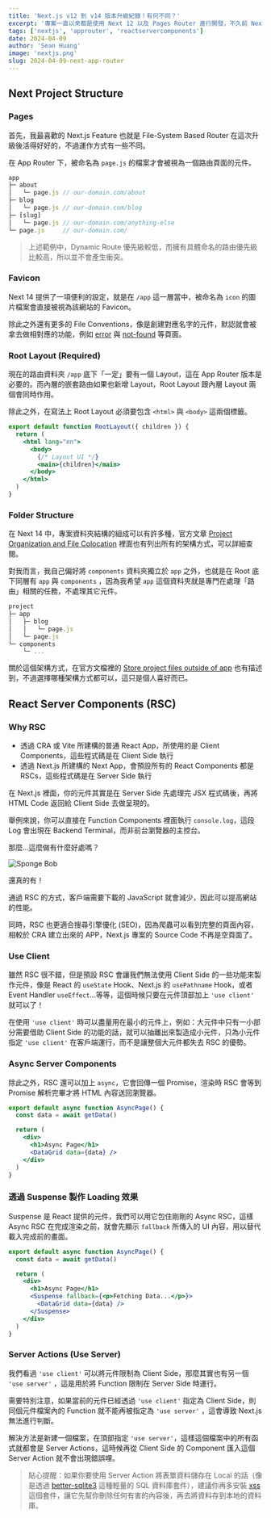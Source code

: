 ```yaml
---
title: 'Next.js v12 到 v14 版本升級紀錄！有何不同？'
excerpt: '專案一直以來都是使用 Next 12 以及 Pages Router 進行開發，不久前 Next 發表了 v14，其中 v13 與 v14 都陸續新增了一些概念，最重要的就是 App Router 成為默認的架構方式，而近期 App Router 的功能已經大致完善，因此打算試用看看。族繁不及備載，本篇文章只有記載本身學習與使用 Next 14 的體驗，以及瞭解到的幾項改變。'
tags: ['nextjs', 'approuter', 'reactservercomponents']
date: 2024-04-09
author: 'Sean Huang'
image: 'nextjs.png'
slug: 2024-04-09-next-app-router
---
```


## Next Project Structure

### Pages

首先，我最喜歡的 Next.js Feature 也就是 File-System Based Router 在這次升級後活得好好的，不過運作方式有一些不同。

在 App Router 下，被命名為 `page.js` 的檔案才會被視為一個路由頁面的元件。

```jsx
app
├─ about
│   └─ page.js // our-domain.com/about
├─ blog
│   └─ page.js // our-domain.com/blog
├─ [slug]
│   └─ page.js // our-domain.com/anything-else
└─ page.js     // our-domain.com/
```

> 上述範例中，Dynamic Route 優先級較低，而擁有具體命名的路由優先級比較高，所以並不會產生衝突。

### Favicon

Next 14 提供了一項便利的設定，就是在 `/app` 這一層當中，被命名為 `icon` 的圖片檔案會直接被視為該網站的 Favicon。

除此之外還有更多的 File Conventions，像是創建對應名字的元件，默認就會被拿去做相對應的功能，例如 [error](https://nextjs.org/docs/app/api-reference/file-conventions/error#error) 與 [not-found](https://nextjs.org/docs/app/api-reference/file-conventions/error#not-foundjs) 等頁面。

### Root Layout (Required)

現在的路由資料夾 `/app` 底下「一定」要有一個 Layout，這在 App Router 版本是必要的。而內層的嵌套路由如果也新增 Layout，Root Layout 跟內層 Layout 兩個會同時作用。

除此之外，在寫法上 Root Layout 必須要包含 `<html>` 與 `<body>` 這兩個標籤。

```jsx
export default function RootLayout({ children }) {
  return (
    <html lang="en">
      <body>
        {/* Layout UI */}
        <main>{children}</main>
      </body>
    </html>
  )
}
```

### Folder Structure

在 Next 14 中，專案資料夾結構的組成可以有許多種，官方文章 [Project Organization and File Colocation](https://nextjs.org/docs/app/building-your-application/routing/colocation) 裡面也有列出所有的架構方式，可以詳細查閱。

對我而言，我自己偏好將 `components` 資料夾獨立於 `app` 之外，也就是在 Root 底下同層有 `app` 與 `components` ，因為我希望 `app` 這個資料夾就是專門在處理「路由」相關的任務，不處理其它元件。

```jsx
project
├─ app
│   ├─ blog
│   │   └─ page.js
│   └─ page.js
└─ components
    └─ ...
```

關於這個架構方式，在官方文檔裡的 [Store project files outside of app](https://nextjs.org/docs/app/building-your-application/routing/colocation#store-project-files-outside-of-app) 也有描述到，不過選擇哪種架構方式都可以，這只是個人喜好而已。

## React Server Components (RSC)

### Why RSC

- 透過 CRA 或 Vite 所建構的普通 React App，所使用的是 Client Components，這些程式碼是在 Client Side 執行
- 透過 Next.js 所建構的 Next App，會預設所有的 React Components 都是 RSCs，這些程式碼是在 Server Side 執行

在 Next.js 裡面，你的元件其實是在 Server Side 先處理完 JSX 程式碼後，再將 HTML Code 返回給 Client Side 去做呈現的。

舉例來說，你可以直接在 Function Components 裡面執行 `console.log`，這段 Log 會出現在 Backend Terminal，而非前台瀏覽器的主控台。

那麼...這麼做有什麼好處嗎？

![Sponge Bob](https://media3.giphy.com/media/myPdoRAlad0J2/giphy.gif?cid=7941fdc6b880zac1akf55nd3ois460wv36exkryo6xkkxzhm&ep=v1_gifs_search&rid=giphy.gif&ct=g)

還真的有！

通過 RSC 的方式，客戶端需要下載的 JavaScript 就會減少，因此可以提高網站的性能。

同時，RSC 也更適合搜尋引擎優化 (SEO)，因為爬蟲可以看到完整的頁面內容，相較於 CRA 建立出來的 APP，Next.js 專案的 Source Code 不再是空頁面了。

### Use Client

雖然 RSC 很不錯，但是預設 RSC 會讓我們無法使用 Client Side 的一些功能來製作元件，像是 React 的 `useState` Hook、Next.js 的 `usePathname` Hook，或者 Event Handler `useEffect`...等等，這個時候只要在元件頂部加上 `'use client'` 就可以了！

在使用 `'use client'` 時可以盡量用在最小的元件上，例如：大元件中只有一小部分需要借助 Client Side 的功能的話，就可以抽離出來製造成小元件，只為小元件指定 `'use client'` 在客戶端運行，而不是讓整個大元件都失去 RSC 的優勢。

### Async Server Components

除此之外，RSC 還可以加上 `async`，它會回傳一個 Promise，渲染時 RSC 會等到 Promise 解析完畢才將 HTML 內容送回瀏覽器。

```jsx
export default async function AsyncPage() {
  const data = await getData()

  return (
    <div>
      <h1>Async Page</h1>
      <DataGrid data={data} />
    </div>
  )
}
```

### 透過 Suspense 製作 Loading 效果

Suspense 是 React 提供的元件，我們可以用它包住剛剛的 Async RSC，這樣 Async RSC 在完成渲染之前，就會先顯示 `fallback` 所傳入的 UI 內容，用以替代載入完成前的畫面。

```jsx
export default async function AsyncPage() {
  const data = await getData()

  return (
    <div>
      <h1>Async Page</h1>
      <Suspense fallback={<p>Fetching Data...</p>}>
        <DataGrid data={data} />
      </Suspense>
    </div>
  )
}
```

### Server Actions (Use Server)

我們看過 `'use client'` 可以將元件限制為 Client Side，那麼其實也有另一個 `'use server'` ，這是用於將 Function 限制在 Server Side 時運行。

需要特別注意，如果當前的元件已經透過 `'use client'` 指定為 Client Side，則同個元件檔案內的 Function 就不能再被指定為 `'use server'` ，這會導致 Next.js 無法進行判斷。

解決方法是新建一個檔案，在頂部指定 `'use server'`，這樣這個檔案中的所有函式就都會是 Server Actions，這時候再從 Client Side 的 Component 匯入這個 Server Action 就不會出現錯誤哩。

> 貼心提醒：如果你要使用 Server Action 將表單資料儲存在 Local 的話（像是透過 [better-sqlite3](https://github.com/WiseLibs/better-sqlite3) 這種輕量的 SQL 資料庫套件），建議你再多安裝 [xss](https://github.com/leizongmin/js-xss) 這個套件，讓它先幫你刪除任何有害的內容後，再去將資料存到本地的資料庫。
